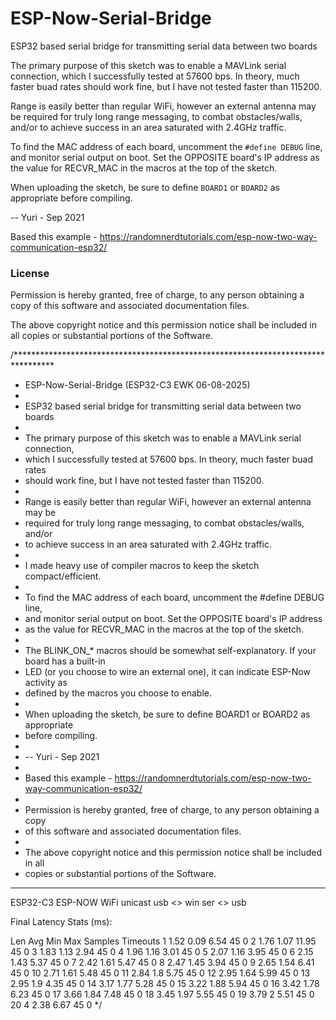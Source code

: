 # ESP-Now-Serial-Bridge

ESP32 based serial bridge for transmitting serial data between two boards

The primary purpose of this sketch was to enable a MAVLink serial connection, which I successfully tested at 57600 bps.  In theory, much faster buad rates should work fine, but I have not tested faster than 115200.
 
Range is easily better than regular WiFi, however an external antenna may be required for truly long range messaging, to combat obstacles/walls, and/or to achieve success in an area saturated with 2.4GHz traffic.

To find the MAC address of each board, uncomment the `#define DEBUG` line, and monitor serial output on boot.  Set the OPPOSITE board's IP address as the value for RECVR_MAC in the macros at the top of the sketch.

When uploading the sketch, be sure to define `BOARD1` or `BOARD2` as appropriate before compiling.

-- Yuri - Sep 2021

Based this example - https://randomnerdtutorials.com/esp-now-two-way-communication-esp32/

### License

Permission is hereby granted, free of charge, to any person obtaining a copy of this software and associated documentation files.


The above copyright notice and this permission notice shall be included in all copies or substantial portions of the Software.

/*********************************************************************************
 * ESP-Now-Serial-Bridge (ESP32-C3 EWK 06-08-2025)
 *
 * ESP32 based serial bridge for transmitting serial data between two boards
 *
 * The primary purpose of this sketch was to enable a MAVLink serial connection,
 *   which I successfully tested at 57600 bps.  In theory, much faster buad rates
 *   should work fine, but I have not tested faster than 115200.
 *
 * Range is easily better than regular WiFi, however an external antenna may be
 *   required for truly long range messaging, to combat obstacles/walls, and/or
 *   to achieve success in an area saturated with 2.4GHz traffic.
 * 
 * I made heavy use of compiler macros to keep the sketch compact/efficient.
 *
 * To find the MAC address of each board, uncomment the #define DEBUG line, 
 *   and monitor serial output on boot.  Set the OPPOSITE board's IP address
 *   as the value for RECVR_MAC in the macros at the top of the sketch.
 *   
 * The BLINK_ON_* macros should be somewhat self-explanatory.  If your board has a built-in
 *   LED (or you choose to wire an external one), it can indicate ESP-Now activity as
 *   defined by the macros you choose to enable.
 *
 * When uploading the sketch, be sure to define BOARD1 or BOARD2 as appropriate
 *   before compiling.
 *
 * -- Yuri - Sep 2021
 *
 * Based this example - https://randomnerdtutorials.com/esp-now-two-way-communication-esp32/
 *
 * Permission is hereby granted, free of charge, to any person obtaining a copy
 * of this software and associated documentation files.
 *
 * The above copyright notice and this permission notice shall be included in all
 * copies or substantial portions of the Software.
**********************************************************************************

ESP32-C3 ESP-NOW WiFi unicast usb <> win ser <> usb

Final Latency Stats (ms):

  Len      Avg      Min      Max    Samples  Timeouts
    1     1.52     0.09     6.54         45         0
    2     1.76     1.07    11.95         45         0
    3     1.83     1.13     2.94         45         0
    4     1.96     1.16     3.01         45         0
    5     2.07     1.16     3.95         45         0
    6     2.15     1.43     5.37         45         0
    7     2.42     1.61     5.47         45         0
    8     2.47     1.45     3.94         45         0
    9     2.65     1.54     6.41         45         0
   10     2.71     1.61     5.48         45         0
   11     2.84      1.8     5.75         45         0
   12     2.95     1.64     5.99         45         0
   13     2.95      1.9     4.35         45         0
   14     3.17     1.77     5.28         45         0
   15     3.22     1.88     5.94         45         0
   16     3.42     1.78     6.23         45         0
   17     3.66     1.84     7.48         45         0
   18     3.45     1.97     5.55         45         0
   19     3.79        2     5.51         45         0
   20        4     2.38     6.67         45         0
*/
